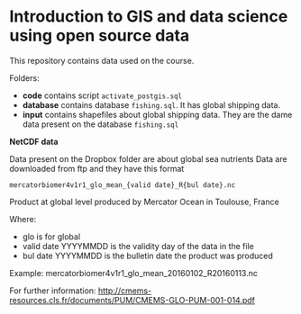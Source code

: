 # Introduction to GIS and data science using open source data


This repository contains data used on the course.

Folders:
* **code**  contains script `activate_postgis.sql`  
* **database**  contains database `fishing.sql`. It has global shipping data.
* **input** contains shapefiles about global shipping data. They are the dame data present on the database `fishing.sql`


**NetCDF data**

Data present on the Dropbox folder are about global sea nutrients
Data are downloaded from ftp and they have this format

  `mercatorbiomer4v1r1_glo_mean_{valid date}_R{bul date}.nc`

Product at global level produced by Mercator Ocean in Toulouse, France   

Where:
* glo is for global
* valid date YYYYMMDD is the validity day of the data in the file
* bul date YYYYMMDD is the bulletin date the product was produced

Example:
mercatorbiomer4v1r1_glo_mean_20160102_R20160113.nc



For further information:
http://cmems-resources.cls.fr/documents/PUM/CMEMS-GLO-PUM-001-014.pdf

